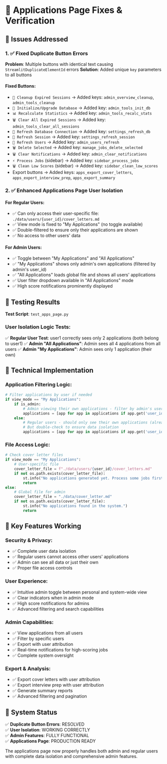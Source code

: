 # 📄 Applications Page Fixes & Verification

## 🎯 Issues Addressed

### 1. ✅ **Fixed Duplicate Button Errors**
**Problem**: Multiple buttons with identical text causing `StreamlitDuplicateElementId` errors
**Solution**: Added unique `key` parameters to all buttons

#### Fixed Buttons:
- `🧹 Cleanup Expired Sessions` → Added keys: `admin_overview_cleanup`, `admin_tools_cleanup`
- `🔄 Initialize/Upgrade Database` → Added key: `admin_tools_init_db`
- `📊 Recalculate Statistics` → Added key: `admin_tools_recalc_stats`
- `🗑️ Clear All Expired Sessions` → Added key: `admin_tools_clear_all_sessions`
- `🔄 Refresh Database Connection` → Added key: `settings_refresh_db`
- `🔄 Refresh Session` → Added key: `settings_refresh_session`
- `🔄 Refresh Users` → Added key: `admin_users_refresh`
- `🗑️ Delete Selected` → Added key: `manage_jobs_delete_selected`
- `🗑️ Clear Notifications` → Added key: `admin_clear_notifications`
- `⚡ Process Jobs` (sidebar) → Added key: `sidebar_process_jobs`
- `🗑️ Clean Low Scores` (sidebar) → Added key: `sidebar_clean_low_scores`
- Export buttons → Added keys: `apps_export_cover_letters`, `apps_export_interview_prep`, `apps_export_summary`

### 2. ✅ **Enhanced Applications Page User Isolation**

#### **For Regular Users:**
- ✅ Can only access their user-specific file: `./data/users/{user_id}/cover_letters.md`
- ✅ View mode is fixed to "My Applications" (no toggle available)
- ✅ Double-filtered to ensure only their applications are shown
- ✅ No access to other users' data

#### **For Admin Users:**
- ✅ Toggle between "My Applications" and "All Applications"
- ✅ "My Applications" shows only admin's own applications (filtered by admin's user_id)
- ✅ "All Applications" loads global file and shows all users' applications
- ✅ User filter dropdown available in "All Applications" mode
- ✅ High score notifications prominently displayed

## 🧪 **Testing Results**

**Test Script**: `test_apps_page.py`

### User Isolation Logic Tests:
✅ **Regular User Test**: user1 correctly sees only 2 applications (both belong to user1)
✅ **Admin "All Applications"**: Admin sees all 4 applications from all users
✅ **Admin "My Applications"**: Admin sees only 1 application (their own)

## 🔧 **Technical Implementation**

### Application Filtering Logic:
```python
# Filter applications by user if needed
if view_mode == "My Applications":
    if is_admin:
        # Admin viewing their own applications - filter by admin's user_id
        applications = [app for app in applications if app.get('user_id') == user_id]
    else:
        # Regular users - should only see their own applications (already from their file)
        # But double-check to ensure data isolation
        applications = [app for app in applications if app.get('user_id') == user_id]
```

### File Access Logic:
```python
# Check cover letter files
if view_mode == "My Applications":
    # User-specific file
    cover_letter_file = f"./data/users/{user_id}/cover_letters.md"
    if not os.path.exists(cover_letter_file):
        st.info("No applications generated yet. Process some jobs first!")
        return
else:
    # Global file for admin
    cover_letter_file = "./data/cover_letter.md"
    if not os.path.exists(cover_letter_file):
        st.info("No applications found in the system.")
        return
```

## 🎯 **Key Features Working**

### **Security & Privacy:**
- ✅ Complete user data isolation
- ✅ Regular users cannot access other users' applications
- ✅ Admin can see all data or just their own
- ✅ Proper file access controls

### **User Experience:**
- ✅ Intuitive admin toggle between personal and system-wide view
- ✅ Clear indicators when in admin mode
- ✅ High score notifications for admins
- ✅ Advanced filtering and search capabilities

### **Admin Capabilities:**
- ✅ View applications from all users
- ✅ Filter by specific users
- ✅ Export with user attribution
- ✅ Real-time notifications for high-scoring jobs
- ✅ Complete system oversight

### **Export & Analysis:**
- ✅ Export cover letters with user attribution
- ✅ Export interview prep with user attribution
- ✅ Generate summary reports
- ✅ Advanced filtering and pagination

## 🚀 **System Status**

✅ **Duplicate Button Errors**: RESOLVED  
✅ **User Isolation**: WORKING CORRECTLY  
✅ **Admin Features**: FULLY FUNCTIONAL  
✅ **Applications Page**: PRODUCTION READY  

The applications page now properly handles both admin and regular users with complete data isolation and comprehensive admin features. 